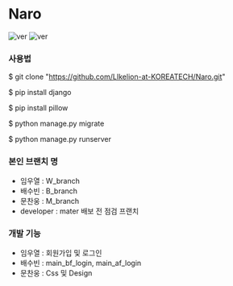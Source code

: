# Naro

![ver](https://img.shields.io/badge/ver-Django==3.1.1-blue.svg)
![ver](https://img.shields.io/badge/ver-pillow-blue.svg)

### 사용법

$ git clone "https://github.com/LIkelion-at-KOREATECH/Naro.git"

$ pip install django

$ pip install pillow

$ python manage.py migrate

$ python manage.py runserver

### 본인 브랜치 명

 - 임우열 : W_branch
 - 배수빈 : B_branch
 - 문찬웅 : M_branch
 - developer : mater 배보 전 점검 프랜치

 ### 개발 기능

 - 임우열 : 회원가입 및 로그인
 - 배수빈 : main_bf_login, main_af_login
 - 문찬웅 : Css 및 Design